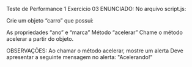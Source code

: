 Teste de Performance 1
Exercício 03
ENUNCIADO:
No arquivo script.js:

Crie um objeto “carro” que possui:

As propriedades “ano” e “marca”
Método “acelerar”
Chame o método acelerar a partir do objeto.

OBSERVAÇÕES:
Ao chamar o método acelerar, mostre um alerta
Deve apresentar a seguinte mensagem no alerta: "Acelerando!"